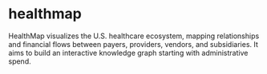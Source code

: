 # healthmap
HealthMap visualizes the U.S. healthcare ecosystem, mapping relationships and financial flows between payers, providers, vendors, and subsidiaries. It aims to build an interactive knowledge graph starting with administrative spend.

